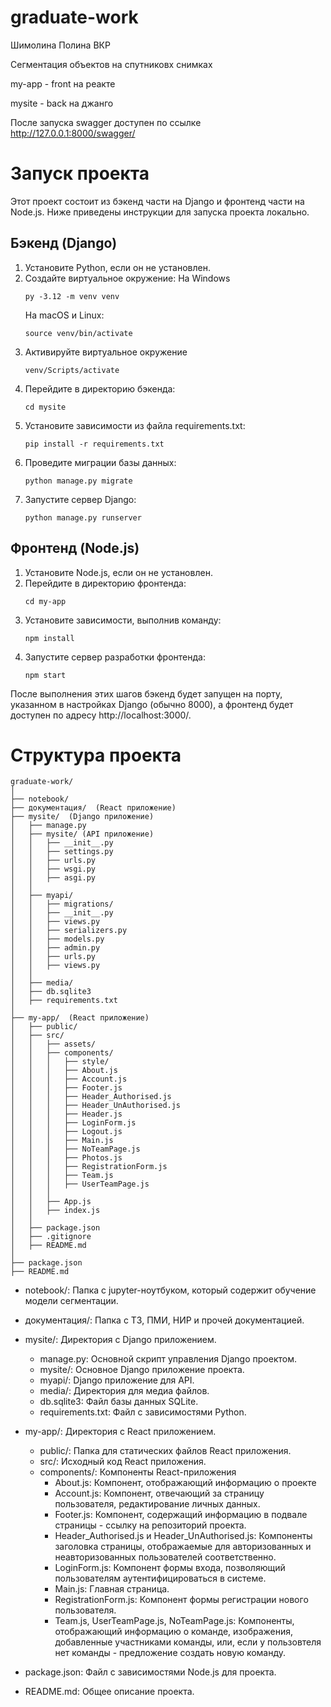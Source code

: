 # graduate-work
Шимолина Полина ВКР

Сегментация объектов на спутниковх снимках

my-app - front на реакте

mysite - back на джанго

После запуска swagger доступен по ссылке http://127.0.0.1:8000/swagger/


# Запуск проекта

Этот проект состоит из бэкенд части на Django и фронтенд части на Node.js. Ниже приведены инструкции для запуска проекта локально.


## Бэкенд (Django)

1. Установите Python, если он не установлен.
2. Создайте виртуальное окружение:
   На Windows
   ```
   py -3.12 -m venv venv
   ```
   На macOS и Linux:
   ```
   source venv/bin/activate
   ```
3. Активируйте виртуальное окружение
   ```
   venv/Scripts/activate
   ```
4. Перейдите в директорию бэкенда:
   ```
   cd mysite
   ```
5. Установите зависимости из файла requirements.txt:
   ```
   pip install -r requirements.txt
   ```
6. Проведите миграции базы данных:
   ```
   python manage.py migrate
   ```
7. Запустите сервер Django:
   ```
   python manage.py runserver
   ```

## Фронтенд (Node.js)

1. Установите Node.js, если он не установлен.
2. Перейдите в директорию фронтенда:
   ```
   cd my-app
   ```
4. Установите зависимости, выполнив команду:
   ```
   npm install
   ```
5. Запустите сервер разработки фронтенда:
   ```
   npm start
   ```

После выполнения этих шагов бэкенд будет запущен на порту, указанном в настройках Django (обычно 8000), а фронтенд будет доступен по адресу http://localhost:3000/.


# Структура проекта

```
graduate-work/
│
├── notebook/
├── документация/  (React приложение)
├── mysite/  (Django приложение)
│   ├── manage.py
│   ├── mysite/ (API приложение)
│   │   ├── __init__.py
│   │   ├── settings.py
│   │   ├── urls.py
│   │   ├── wsgi.py
│   │   ├── asgi.py
│   │
│   ├── myapi/
│   │   ├── migrations/
│   │   ├── __init__.py
│   │   ├── views.py
│   │   ├── serializers.py
│   │   ├── models.py
│   │   ├── admin.py
│   │   ├── urls.py
│   │   ├── views.py
│   │
│   ├── media/
│   ├── db.sqlite3
│   ├── requirements.txt
│
├── my-app/  (React приложение)
│   ├── public/
│   ├── src/
│   │   ├── assets/
│   │   ├── components/
│   │   │   ├── style/
│   │   │   ├── About.js
│   │   │   ├── Account.js
│   │   │   ├── Footer.js
│   │   │   ├── Header_Authorised.js
│   │   │   ├── Header_UnAuthorised.js
│   │   │   ├── Header.js
│   │   │   ├── LoginForm.js
│   │   │   ├── Logout.js
│   │   │   ├── Main.js
│   │   │   ├── NoTeamPage.js
│   │   │   ├── Photos.js
│   │   │   ├── RegistrationForm.js
│   │   │   ├── Team.js
│   │   │   ├── UserTeamPage.js
│   │   │
│   │   ├── App.js
│   │   ├── index.js
│   │
│   ├── package.json
│   ├── .gitignore
│   ├── README.md
│
├── package.json
├── README.md
```

- notebook/: Папка с jupyter-ноутбуком, который содержит обучение модели сегментации.
- документация/: Папка с ТЗ, ПМИ, НИР и прочей документацией.
- mysite/: Директория с Django приложением.
  - manage.py: Основной скрипт управления Django проектом.
  - mysite/: Основное Django приложение проекта.
  - myapi/: Django приложение для API.
  - media/: Директория для медиа файлов.
  - db.sqlite3: Файл базы данных SQLite.
  - requirements.txt: Файл с зависимостями Python.
- my-app/: Директория с React приложением.
  - public/: Папка для статических файлов React приложения.
  - src/: Исходный код React приложения.
   - components/: Компоненты React-приложения
      - About.js: Компонент, отображающий информацию о проекте
      - Account.js: Компонент, отвечающий за страницу пользователя, редактирование личных данных.
      - Footer.js: Компонент, содержащий информацию в подвале страницы - ссылку на репозиторий проекта.
      - Header_Authorised.js и Header_UnAuthorised.js: Компоненты заголовка страницы, отображаемые для авторизованных и неавторизованных пользователей соответственно.
      - LoginForm.js: Компонент формы входа, позволяющий пользователям аутентифицироваться в системе.
      - Main.js: Главная страница.
      - RegistrationForm.js: Компонент формы регистрации нового пользователя.
      - Team.js, UserTeamPage.js, NoTeamPage.js: Компоненты, отображающий информацию о команде, изображения, добавленные участниками команды, или, если у пользовтеля нет команды - предложение создать новую команду.

- package.json: Файл с зависимостями Node.js для проекта.
- README.md: Общее описание проекта.